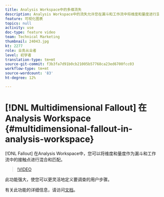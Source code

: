 ```yaml
---
title: Analysis Workspace中的多维流失
description: Analysis Workspace中的流失允许您在漏斗和工作流中将维度和量度进行混合和匹配作为接触点。
feature: 可视化图表
topics: null
activity: use
doc-type: feature video
team: Technical Marketing
thumbnail: 24043.jpg
kt: 2277
role: 业务从业者
level: 初学者
translation-type: tm+mt
source-git-commit: f3b3fa7d91b0cb21005b57768ca23ed6700fcc03
workflow-type: tm+mt
source-wordcount: '83'
ht-degree: 12%

---
```



# [!DNL Multidimensional Fallout] 在Analysis Workspace  {#multidimensional-fallout-in-analysis-workspace}

[!DNL Fallout] 在Analysis Workspace中，您可以将维度和量度作为漏斗和工作流中的接触点进行混合和匹配。

>[!VIDEO](https://video.tv.adobe.com/v/24043/?quality=12)

此功能强大，使您可以更灵活地定义要调查的用户步骤。

有关此功能的详细信息，请访问[文档](https://marketing.adobe.com/resources/help/en_US/analytics/analysis-workspace/configuring-interdimensional-fallout.html)。
